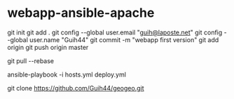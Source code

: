 # webapp-ansible-apache

git init
git add .
git config --global user.email "guih@laposte.net"
git config --global user.name "Guih44"
git commit -m "webapp first version"
git add origin
git push origin master

git pull --rebase

ansible-playbook -i hosts.yml deploy.yml

git clone https://github.com/Guih44/geogeo.git
